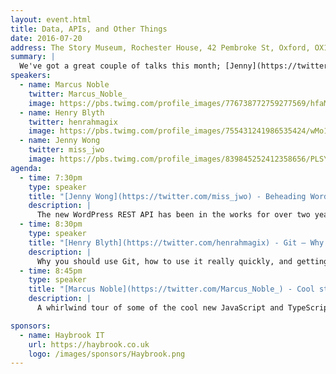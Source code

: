 ```yaml
---
layout: event.html
title: Data, APIs, and Other Things
date: 2016-07-20
address: The Story Museum, Rochester House, 42 Pembroke St, Oxford, OX11BP
summary: |
  We've got a great couple of talks this month; [Jenny](https://twitter.com/miss_jwo) is coming to tell us about the WordPress REST API, and we've got [Roger](https://twitter.com/Roger_Noble) who is going tell us about his react-based pluggable architecture behind [Zegami](http://zegami.com/) (you might remember him showing it at our show and tell a couple of months ago).
speakers:
  - name: Marcus Noble
    twitter: Marcus_Noble_
    image: https://pbs.twimg.com/profile_images/776738772759277569/hfaM5zhA_400x400.jpg
  - name: Henry Blyth
    twitter: henrahmagix
    image: https://pbs.twimg.com/profile_images/755431241986535424/wMo17c_q_400x400.jpg
  - name: Jenny Wong
    twitter: miss_jwo
    image: https://pbs.twimg.com/profile_images/839845252412358656/PLSY74LG_400x400.jpg
agenda:
  - time: 7:30pm
    type: speaker
    title: "[Jenny Wong](https://twitter.com/miss_jwo) - Beheading WordPress"
    description: |
      The new WordPress REST API has been in the works for over two years. As it gets ready to become part of the WordPress core, we are already seeing new uses for WordPress. In this talk, Jenny will discuss how the WP-API works, how it is already being used in the wild, and what it means for the future of WordPress
  - time: 8:30pm
    type: speaker
    title: "[Henry Blyth](https://twitter.com/henrahmagix) - Git – Why Does It Call Itself Stupid?"
    description: |
      Why you should use Git, how to use it really quickly, and getting deep into some common commands.
  - time: 8:45pm
    type: speaker
    title: "[Marcus Noble](https://twitter.com/Marcus_Noble_) - Cool stuff you can do with TypeScript"
    description: |
      A whirlwind tour of some of the cool new JavaScript and TypeScript features that you can use right now!

sponsors:
  - name: Haybrook IT
    url: https://haybrook.co.uk
    logo: /images/sponsors/Haybrook.png
---
```

